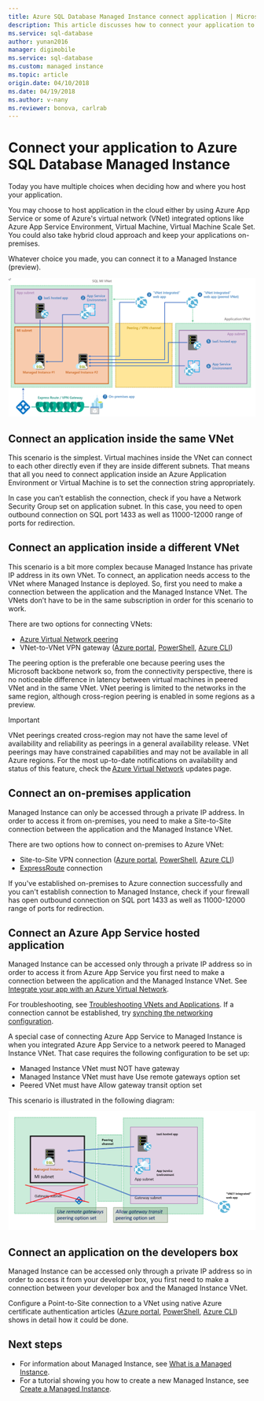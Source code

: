 ```yaml
---
title: Azure SQL Database Managed Instance connect application | Microsoft Docs
description: This article discusses how to connect your application to Azure SQL Database Managed Instance.
ms.service: sql-database
author: yunan2016
manager: digimobile
ms.service: sql-database
ms.custom: managed instance
ms.topic: article
origin.date: 04/10/2018
ms.date: 04/19/2018
ms.author: v-nany
ms.reviewer: bonova, carlrab
---
```


# Connect your application to Azure SQL Database Managed Instance

Today you have multiple choices when deciding how and where you host your application. 
 
You may choose to host application in the cloud either by using Azure App Service or some of Azure's virtual network (VNet) integrated options like Azure App Service Environment, Virtual Machine, Virtual Machine Scale Set. You could also take hybrid cloud approach and keep your applications on-premises. 
 
Whatever choice you made, you can connect it to a Managed Instance (preview).  

![high availability](./media/sql-database-managed-instance/application-deployment-topologies.png)  

## Connect an application inside the same VNet 

This scenario is the simplest. Virtual machines inside the VNet can connect to each other directly even if they are inside different subnets. That means that all you need to connect application inside an Azure Application Environment or Virtual Machine is to set the connection string appropriately.  
 
In case you can’t establish the connection, check if you have a Network Security Group set on application subnet. In this case, you need to open outbound connection on SQL port 1433 as well as 11000-12000 range of ports for redirection. 

## Connect an application inside a different VNet 

This scenario is a bit more complex because Managed Instance has private IP address in its own VNet. To connect, an application needs access to the VNet where Managed Instance is deployed. So, first you need to make a connection between the application and the Managed Instance VNet. The VNets don’t have to be in the same subscription in order for this scenario to work. 
 
There are two options for connecting VNets: 
- [Azure Virtual Network peering](../virtual-network/virtual-network-peering-overview.md) 
- VNet-to-VNet VPN gateway ([Azure portal](../vpn-gateway/vpn-gateway-howto-vnet-vnet-resource-manager-portal.md), [PowerShell](../vpn-gateway/vpn-gateway-vnet-vnet-rm-ps.md), [Azure CLI](../vpn-gateway/vpn-gateway-howto-vnet-vnet-cli.md)) 
 
The peering option is the preferable one because peering uses the Microsoft backbone network so, from the connectivity perspective, there is no noticeable difference in latency between virtual machines in peered VNet and in the same VNet. VNet peering is limited to the networks in the same region, although cross-region peering is enabled in some regions as a preview.  
 
> [!IMPORTANT]
> VNet peerings created cross-region may not have the same level of availability and reliability as peerings in a general availability release. VNet peerings may have constrained capabilities and may not be available in all Azure regions. For the most up-to-date notifications on availability and status of this feature, check the [Azure Virtual Network](https://azure.microsoft.com/updates/?product=virtual-network) updates page. 

## Connect an on-premises application 

Managed Instance can only be accessed through a private IP address. In order to access it from on-premises, you need to make a Site-to-Site connection between the application and the Managed Instance VNet. 
 
There are two options how to connect on-premises to Azure VNet: 
- Site-to-Site VPN connection ([Azure portal](../vpn-gateway/vpn-gateway-howto-site-to-site-resource-manager-portal.md), [PowerShell](../vpn-gateway/vpn-gateway-create-site-to-site-rm-powershell.md), [Azure CLI](../vpn-gateway/vpn-gateway-howto-site-to-site-resource-manager-cli.md)) 
- [ExpressRoute](../expressroute/expressroute-introduction.md) connection  
 
If you've established on-premises to Azure connection successfully and you can't establish connection to Managed Instance, check if your firewall has open outbound connection on SQL port 1433 as well as 11000-12000 range of ports for redirection. 

## Connect an Azure App Service hosted application 

Managed Instance can be accessed only through a private IP address so in order to access it from Azure App Service you first need to make a connection between the application and the Managed Instance VNet. See [Integrate your app with an Azure Virtual Network](../app-service/web-sites-integrate-with-vnet.md).  
 
For troubleshooting, see [Troubleshooting VNets and Applications](../app-service/web-sites-integrate-with-vnet.md#troubleshooting). If a connection cannot be established, try [synching the networking configuration](sql-database-managed-instance-sync-network-configuration.md). 
 
A special case of connecting Azure App Service to Managed Instance is when you integrated Azure App Service to a network peered to Managed Instance VNet. That case requires the following configuration to be set up: 

- Managed Instance VNet must NOT have gateway  
- Managed Instance VNet must have Use remote gateways option set 
- Peered VNet must have Allow gateway transit option set 
 
This scenario is illustrated in the following diagram:

![integrated app peering](./media/sql-database-managed-instance/integrated-app-peering.png)
 
## Connect an application on the developers box 

Managed Instance can be accessed only through a private IP address so in order to access it from your developer box, you first need to make a connection between your developer box and the Managed Instance VNet.  
 
Configure a Point-to-Site connection to a VNet using native Azure certificate authentication articles ([Azure portal](../vpn-gateway/vpn-gateway-howto-point-to-site-resource-manager-portal.md), [PowerShell](../vpn-gateway/vpn-gateway-howto-point-to-site-rm-ps.md), [Azure CLI](../vpn-gateway/vpn-gateway-howto-point-to-site-classic-azure-portal.md)) shows in detail how it could be done.  

## Next steps

- For information about Managed Instance, see [What is a Managed Instance](sql-database-managed-instance.md).
- For a tutorial showing you how to create a new Managed Instance, see [Create a Managed Instance](sql-database-managed-instance-create-tutorial-portal.md).

